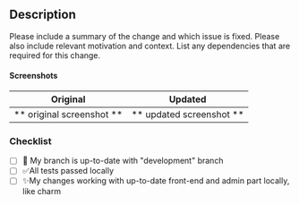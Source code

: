 ## Description

Please include a summary of the change and which issue is fixed. Please also include relevant motivation and context. List any dependencies that are required for this change.



#### Screenshots

Original             |  Updated
:-------------------------:|:-------------------------:
** original screenshot **  |  ** updated screenshot **


### Checklist
- [ ] 🔽 My branch is up-to-date with "development" branch
- [ ] ✅All tests passed locally
- [ ] ✨My changes working with up-to-date front-end and admin part locally, like charm
